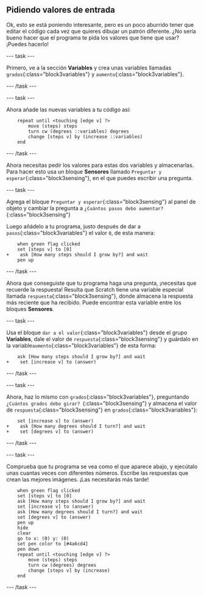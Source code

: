 ## Pidiendo valores de entrada

Ok, esto se está poniendo interesante, pero es un poco aburrido tener que editar el código cada vez que quieres dibujar un patrón diferente. ¿No sería bueno hacer que el programa te pida los valores que tiene que usar? ¡Puedes hacerlo!

\--- task \---

Primero, ve a la sección **Variables** y crea unas variables llamadas `grados`{:class="block3variables"} y `aumento`{:class="block3variables"}.

\--- /task \---

\--- task \---

Ahora añade las nuevas variables a tu código así:

```blocks3
    repeat until <touching [edge v] ?> 
        move (steps) steps
        turn cw (degrees ::variables) degrees
        change [steps v] by (increase ::variables)
    end
```

\--- /task \---

Ahora necesitas pedir los valores para estas dos variables y almacenarlas. Para hacer esto usa un bloque **Sensores** llamado `Preguntar y esperar`{:class="block3sensing"}, en el que puedes escribir una pregunta.

\--- task \---

Agrega el bloque `Preguntar y esperar`{:class="block3sensing"} al panel de objeto y cambiar la pregunta a `¿Cuántos pasos debo aumentar?`{:class="block3sensing"}

Luego añádelo a tu programa, justo después de dar a `pasos`{:class="block3variables"} el valor `0`, de esta manera:

```blocks3
    when green flag clicked
    set [steps v] to [0]
+    ask [How many steps should I grow by?] and wait
    pen up
```

\--- /task \---

Ahora que conseguiste que tu programa haga una pregunta, ¡necesitas que recuerde la respuesta! Resulta que Scratch tiene una variable especial llamada `respuesta`{:class="block3sensing"}, donde almacena la respuesta más reciente que ha recibido. Puede encontrar esta variable entre los bloques **Sensores**.

\--- task \---

Usa el bloque `dar a el valor`{:class="block3variables"} desde el grupo **Variables**, dale el valor de `respuesta`{:class="block3sensing"} y guárdalo en la variable`aumento`{:class="block3variables"} de esta forma:

```blocks3
    ask [How many steps should I grow by?] and wait
+    set [increase v] to (answer)
```

\--- /task \---

\--- task \---

Ahora, haz lo mismo con `grados`{:class="block3variables"}, preguntando `¿Cuántos grados debo girar? `{:class="block3sensing"} y almacena el valor de `respuesta`{:class="block3sensing"} en `grados`{:class="block3variables"}:

```blocks3
    set [increase v] to (answer)
+    ask [How many degrees should I turn?] and wait
+    set [degrees v] to (answer)
```

\--- /task \---

\--- task \---

Comprueba que tu programa se vea como el que aparece abajo, y ejecútalo unas cuantas veces con diferentes números. Escribe las respuestas que crean las mejores imágenes. ¡Las necesitarás más tarde!

```blocks3
    when green flag clicked
    set [steps v] to [0]
    ask [How many steps should I grow by?] and wait
    set [increase v] to (answer)
    ask [How many degrees should I turn?] and wait
    set [degrees v] to (answer)
    pen up
    hide
    clear
    go to x: (0) y: (0)
    set pen color to [#4a6cd4]
    pen down
    repeat until <touching [edge v] ?> 
        move (steps) steps
        turn cw (degrees) degrees
        change [steps v] by (increase)
    end
```

\--- /task \---